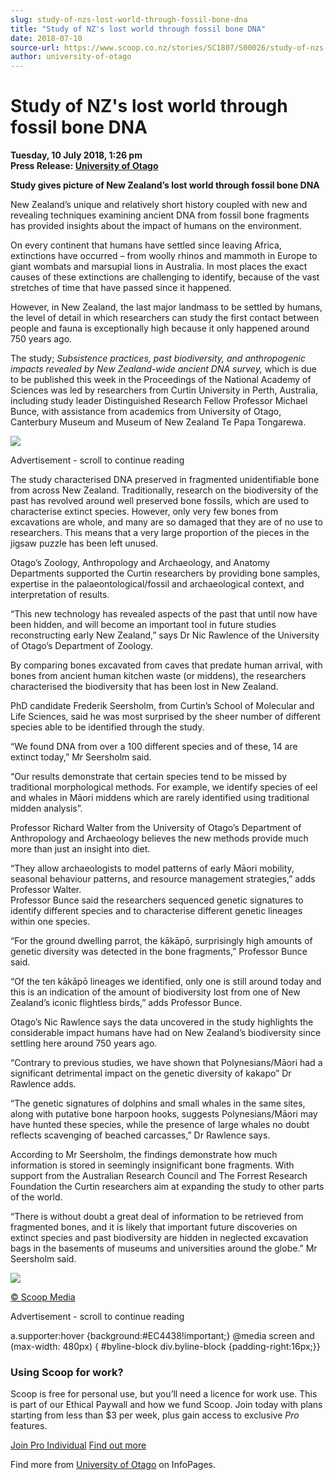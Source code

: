 ```yaml
---
slug: study-of-nzs-lost-world-through-fossil-bone-dna
title: "Study of NZ's lost world through fossil bone DNA"
date: 2018-07-10
source-url: https://www.scoop.co.nz/stories/SC1807/S00026/study-of-nzs-lost-world-through-fossil-bone-dna.htm
author: university-of-otago
---
```

Study of NZ's lost world through fossil bone DNA
================================================

**Tuesday, 10 July 2018, 1:26 pm**  
**Press Release: [University of Otago](https://info.scoop.co.nz/University_of_Otago)**

**Study gives picture of New Zealand’s lost world through fossil bone DNA**  
  
New Zealand’s unique and relatively short history coupled with new and revealing techniques examining ancient DNA from fossil bone fragments has provided insights about the impact of humans on the environment.

On every continent that humans have settled since leaving Africa, extinctions have occurred – from woolly rhinos and mammoth in Europe to giant wombats and marsupial lions in Australia. In most places the exact causes of these extinctions are challenging to identify, because of the vast stretches of time that have passed since it happened.

However, in New Zealand, the last major landmass to be settled by humans, the level of detail in which researchers can study the first contact between people and fauna is exceptionally high because it only happened around 750 years ago.

The study; _Subsistence practices, past biodiversity, and anthropogenic impacts revealed by New Zealand-wide ancient DNA survey,_ which is due to be published this week in the Proceedings of the National Academy of Sciences was led by researchers from Curtin University in Perth, Australia, including study leader Distinguished Research Fellow Professor Michael Bunce, with assistance from academics from University of Otago, Canterbury Museum and Museum of New Zealand Te Papa Tongarewa.

  
![](http://img.scoop.co.nz/stories/images/1807/66eb6cf43d0c190de443.jpeg)

Advertisement - scroll to continue reading





The study characterised DNA preserved in fragmented unidentifiable bone from across New Zealand. Traditionally, research on the biodiversity of the past has revolved around well preserved bone fossils, which are used to characterise extinct species. However, only very few bones from excavations are whole, and many are so damaged that they are of no use to researchers. This means that a very large proportion of the pieces in the jigsaw puzzle has been left unused.

Otago’s Zoology, Anthropology and Archaeology, and Anatomy Departments supported the Curtin researchers by providing bone samples, expertise in the palaeontological/fossil and archaeological context, and interpretation of results.

“This new technology has revealed aspects of the past that until now have been hidden, and will become an important tool in future studies reconstructing early New Zealand,” says Dr Nic Rawlence of the University of Otago’s Department of Zoology.

By comparing bones excavated from caves that predate human arrival, with bones from ancient human kitchen waste (or middens), the researchers characterised the biodiversity that has been lost in New Zealand.

PhD candidate Frederik Seersholm, from Curtin’s School of Molecular and Life Sciences, said he was most surprised by the sheer number of different species able to be identified through the study.

“We found DNA from over a 100 different species and of these, 14 are extinct today,” Mr Seersholm said.

“Our results demonstrate that certain species tend to be missed by traditional morphological methods. For example, we identify species of eel and whales in Māori middens which are rarely identified using traditional midden analysis”.

Professor Richard Walter from the University of Otago’s Department of Anthropology and Archaeology believes the new methods provide much more than just an insight into diet.

“They allow archaeologists to model patterns of early Māori mobility, seasonal behaviour patterns, and resource management strategies,” adds Professor Walter.  
Professor Bunce said the researchers sequenced genetic signatures to identify different species and to characterise different genetic lineages within one species.

“For the ground dwelling parrot, the kākāpō, surprisingly high amounts of genetic diversity was detected in the bone fragments,” Professor Bunce said.

“Of the ten kākāpō lineages we identified, only one is still around today and this is an indication of the amount of biodiversity lost from one of New Zealand’s iconic flightless birds,” adds Professor Bunce.

Otago’s Nic Rawlence says the data uncovered in the study highlights the considerable impact humans have had on New Zealand’s biodiversity since settling here around 750 years ago.

“Contrary to previous studies, we have shown that Polynesians/Māori had a significant detrimental impact on the genetic diversity of kakapo” Dr Rawlence adds.

“The genetic signatures of dolphins and small whales in the same sites, along with putative bone harpoon hooks, suggests Polynesians/Māori may have hunted these species, while the presence of large whales no doubt reflects scavenging of beached carcasses,” Dr Rawlence says.

According to Mr Seersholm, the findings demonstrate how much information is stored in seemingly insignificant bone fragments. With support from the Australian Research Council and The Forrest Research Foundation the Curtin researchers aim at expanding the study to other parts of the world.

“There is without doubt a great deal of information to be retrieved from fragmented bones, and it is likely that important future discoveries on extinct species and past biodiversity are hidden in neglected excavation bags in the basements of museums and universities around the globe.” Mr Seersholm said.

  
![](http://img.scoop.co.nz/stories/images/1807/c76ca924784f7e691f57.jpeg)

[© Scoop Media](http://www.scoop.co.nz/about/terms.html)  

Advertisement - scroll to continue reading



a.supporter:hover {background:#EC4438!important;} @media screen and (max-width: 480px) { #byline-block div.byline-block {padding-right:16px;}}

### Using Scoop for work?

Scoop is free for personal use, but you’ll need a licence for work use. This is part of our Ethical Paywall and how we fund Scoop. Join today with plans starting from less than $3 per week, plus gain access to exclusive _Pro_ features.  
  
[Join Pro Individual](https://pro.scoop.co.nz/Individual/?from=ProIn24) [Find out more](https://pro.scoop.co.nz/using-scoop-for-work/?from=ProIn24)

Find more from [University of Otago](https://info.scoop.co.nz/University_of_Otago) on InfoPages.